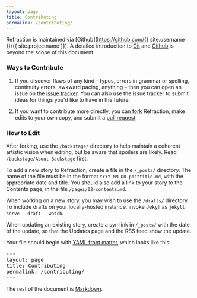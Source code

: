 ```yaml
---
layout: page
title: Contributing
permalink: /contributing/
---
```


Refraction is maintained via [Github](https://github.com/{{ site.username }}/{{ site.projectname }}). A detailed introduction to [Git](http://git-scm.com/documentation) and [Github](https://help.github.com/) is beyond the scope of this document.

### Ways to Contribute

1. If you discover flaws of any kind &ndash; typos, errors in grammar or spelling, continuity errors, awkward pacing, anything &ndash; then you can open an issue on the [issue tracker](https://github.com/foolscap-studio/refraction/issues). You can also use the issue tracker to submit ideas for things you'd like to have in the future.

2. If you want to contribute more directly, you can [fork](https://help.github.com/articles/fork-a-repo) Refraction, make edits to your own copy, and submit a [pull request](https://help.github.com/articles/creating-a-pull-request).

### How to Edit

After forking, use the `/backstage/` directory to help maintain a coherent artistic vision when editing, but be aware that spoilers are likely. Read `/backstage/About Backstage` first.

To add a new story to Refraction, create a file in the `/_posts/` directory. The name of the file must be in the format `YYYY-MM-DD-posttitle.md`, with the appropriate date and title. You should also add a link to your story to the Contents page, in the file `/pages/02-contents.md`.

When working on a new story, you may wish to use the `/drafts/` directory. To include drafts on your locally-hosted instance, invoke Jekyll as `jekyll serve --draft --watch`.

When updating an existing story, create a symlink in `/_posts/` with the date of the update, so that the Updates page and the RSS feed show the update.

Your file should begin with [YAML front matter](http://jekyllrb.com/docs/frontmatter/), which looks like this:

<pre>
---
layout: page
title: Contributing
permalink: /contributing/
---
</pre>

The rest of the document is [Markdown](http://daringfireball.net/projects/markdown/basics). 

